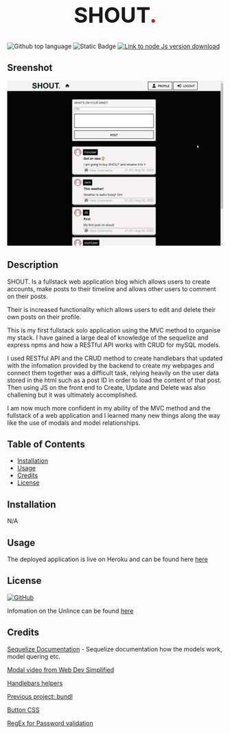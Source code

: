 <h1 style="font-size: 50px; text-align: center;">SHOUT<span style="color: red;">.</span></h1>

![Github top language](https://img.shields.io/github/languages/top/JackStockwell/shout.)
![Static Badge](https://img.shields.io/badge/heroku)
[![Link to node Js version download](https://img.shields.io/badge/heroku_deployment-purple)](https://shout-blog-2ca8a82d114a.herokuapp.com/)


## Sreenshot

![GIF of the website in action](/public/assets/screenshots/chrome_Cdst1OYYjn.gif)

## Description

SHOUT. Is a fullstack web application blog which allows users to create accounts, make posts to their timeline and allows other users to comment on their posts. 

Their is increased functionality which allows users to edit and delete their own posts on their profile.

This is my first fullstack solo application using the MVC method to organise my stack. I have gained a large deal of knowledge of the sequelize and express npms and how a RESTful API works with CRUD for mySQL models. 

I used RESTful API and the CRUD method to create handlebars that updated with the infomation provided by the backend to create my webpages and connect them together was a difficult task, relying heavily on the user data stored in the html such as a post ID in order to load the content of that post. Then using JS on the front end to Create, Update and Delete was also challening but it was ultimately accomplished.

I am now much more confident in my ability of the MVC method and the fullstack of a web application and I learned many new things along the way like the use of modals and model relationships.

## Table of Contents

- [Installation](#installation)
- [Usage](#usage)
- [Credits](#credits)
- [License](#license)


## Installation

N/A

## Usage

The deployed application is live on Heroku and can be found here [here](https://shout-blog-2ca8a82d114a.herokuapp.com/)

## License

[![GitHub](https://img.shields.io/github/license/JackStockwell/employee-tracker)](https://unlicense.org/)

Infomation on the Unlince can be found [here](https://unlicense.org/)

## Credits

[Sequelize Documentation](https://sequelize.org/docs/v6/core-concepts/model-querying-basics/) - Sequelize documentation how the models work, model quering etc.

[Modal video from Web Dev Simplified](https://www.youtube.com/watch?v=ywtkJkxJsdg)

[Handlebars helpers](https://handlebarsjs.com/guide/builtin-helpers.html)

[Previous project: bundl](https://github.com/JackStockwell/bundl)

[Button CSS](https://getcssscan.com/css-buttons-examples)

[RegEx for Password validation](https://regexr.com/3bfsi)
